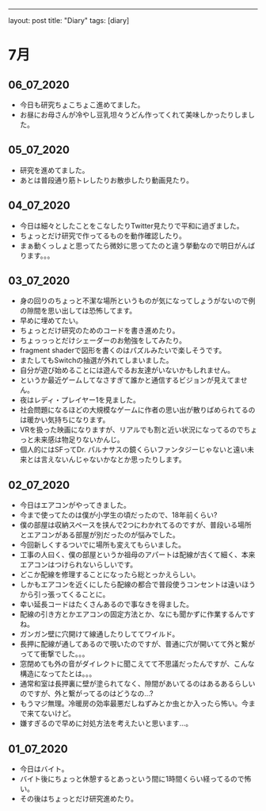 ---
layout: post
title: "Diary"
tags: [diary]

# 7月
## 06_07_2020
* 今日も研究ちょこちょこ進めてました。
* お昼にお母さんが冷やし豆乳坦々うどん作ってくれて美味しかったりしました。

## 05_07_2020
* 研究を進めてました。
* あとは普段通り筋トレしたりお散歩したり動画見たり。

## 04_07_2020
* 今日は細々としたことをこなしたりTwitter見たりで平和に過ぎました。
* ちょっとだけ研究で作ってるものを動作確認したり。
* まぁ動くっしょと思ってたら微妙に思ってたのと違う挙動なので明日がんばります。。。

## 03_07_2020
* 身の回りのちょっと不潔な場所というものが気になってしょうがないので例の隙間を思い出しては恐怖してます。
* 早めに埋めてたい。
* ちょっとだけ研究のためのコードを書き進めたり。
* ちょっっっとだけシェーダーのお勉強をしてみたり。
* fragment shaderで図形を書くのはパズルみたいで楽しそうです。
* またしてもSwitchの抽選が外れてしまいました。
* 自分が遊び始めることには遊んでるお友達がいないかもしれません。
* というか最近ゲームしてなさすぎて誰かと通信するビジョンが見えてません。
* 夜はレディ・プレイヤー1を見ました。
* 社会問題になるほどの大規模なゲームに作者の思い出が散りばめられてるのは暖かい気持ちになります。
* VRを扱った映画になりますが、リアルでも割と近い状況になってるのでちょっと未来感は物足りないかんじ。
* 個人的にはSFってDr. パルナサスの鏡くらいファンタジーじゃないと遠い未来とは言えないんじゃないかなとか思ったりします。

## 02_07_2020
* 今日はエアコンがやってきました。
* 今まで使ってたのは僕が小学生の頃だったので、18年前くらい?
* 僕の部屋は収納スペースを挟んで2つにわかれてるのですが、普段いる場所とエアコンがある部屋が別だったのが悩みでした。
* 今回新しくするついでに場所も変えてもらいました。
* 工事の人曰く、僕の部屋というか祖母のアパートは配線が古くて細く、本来エアコンはつけられないらしいです。
* どこか配線を修理することになったら総とっかえらしい。
* しかもエアコンを近くにしたら配線の都合で普段使うコンセントは遠いほうから引っ張ってくることに。
* 幸い延長コードはたくさんあるので事なきを得ました。
* 配線の引き方とかエアコンの固定方法とか、なにも聞かずに作業するんですね。
* ガンガン壁に穴開けて線通したりしててワイルド。
* 長押に配線が通してあるので覗いたのですが、普通に穴が開いてて外と繋がってて衝撃でした。。。
* 窓閉めても外の音がダイレクトに聞こえてて不思議だったんですが、こんな構造になってたとは。。。
* 通常和室は長押裏に壁が塗られてなく、隙間があいてるのはあるあるらしいのですが、外と繋がってるのはどうなの…?
* もうマジ無理。冷暖房の効率最悪だしねずみとか虫とか入ったら怖い。今まで来てないけど。
* 嫌すぎるので早めに対処方法を考えたいと思います…。

## 01_07_2020
* 今日はバイト。
* バイト後にちょっと休憩するとあっという間に1時間くらい経ってるので怖い。
* その後はちょっとだけ研究進めたり。
